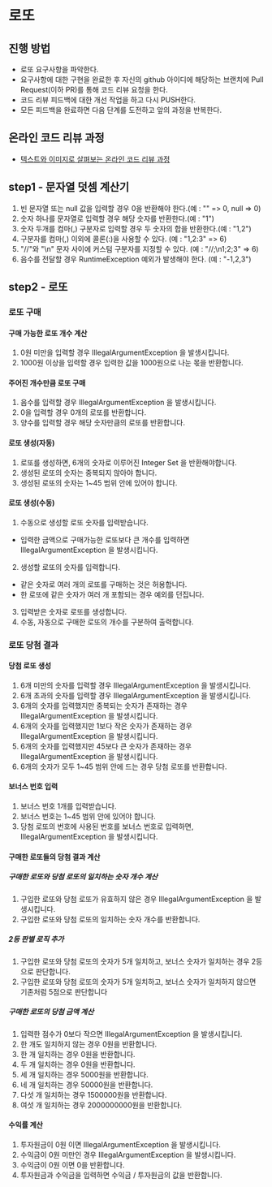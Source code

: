 # 로또
## 진행 방법
* 로또 요구사항을 파악한다.
* 요구사항에 대한 구현을 완료한 후 자신의 github 아이디에 해당하는 브랜치에 Pull Request(이하 PR)를 통해 코드 리뷰 요청을 한다.
* 코드 리뷰 피드백에 대한 개선 작업을 하고 다시 PUSH한다.
* 모든 피드백을 완료하면 다음 단계를 도전하고 앞의 과정을 반복한다.

## 온라인 코드 리뷰 과정
* [텍스트와 이미지로 살펴보는 온라인 코드 리뷰 과정](https://github.com/next-step/nextstep-docs/tree/master/codereview)

## step1 - 문자열 덧셈 계산기
1. 빈 문자열 또는 null 값을 입력할 경우 0을 반환해야 한다.(예 : "" => 0, null => 0)
2. 숫자 하나를 문자열로 입력할 경우 해당 숫자를 반환한다.(예 : "1")
3. 숫자 두개를 컴마(,) 구분자로 입력할 경우 두 숫자의 합을 반환한다.(예 : "1,2")
4. 구분자를 컴마(,) 이외에 콜론(:)을 사용할 수 있다. (예 : "1,2:3" => 6)
5. "//"와 "\n" 문자 사이에 커스텀 구분자를 지정할 수 있다. (예 : "//;\n1;2;3" => 6)
6. 음수를 전달할 경우 RuntimeException 예외가 발생해야 한다. (예 : "-1,2,3")

## step2 - 로또

### 로또 구매
#### 구매 가능한 로또 개수 계산
1. 0원 미만을 입력할 경우 IllegalArgumentException 을 발생시킵니다. 
2. 1000원 이상을 입력할 경우 입력한 값을 1000원으로 나눈 몫을 반환합니다.
#### 주어진 개수만큼 로또 구매
1. 음수를 입력할 경우 IllegalArgumentException 을 발생시킵니다.
2. 0을 입력할 경우 0개의 로또를 반환합니다.
3. 양수를 입력할 경우 해당 숫자만큼의 로또를 반환합니다.
#### 로또 생성(자동)
1. 로또를 생성하면, 6개의 숫자로 이루어진 Integer Set 을 반환해야합니다.
2. 생성된 로또의 숫자는 중복되지 않아야 합니다.
3. 생성된 로또의 숫자는 1~45 범위 안에 있어야 합니다.
#### 로또 생성(수동)
1. 수동으로 생성할 로또 숫자를 입력받습니다. 
  - 입력한 금액으로 구매가능한 로또보다 큰 개수를 입력하면 IllegalArgumentException 을 발생시킵니다. 
2. 생성할 로또의 숫자를 입력합니다. 
  - 같은 숫자로 여러 개의 로또를 구매하는 것은 허용합니다. 
  - 한 로또에 같은 숫자가 여러 개 포함되는 경우 예외를 던집니다.
3. 입력받은 숫자로 로또를 생성합니다.   
4. 수동, 자동으로 구매한 로또의 개수를 구분하여 출력합니다. 

### 로또 당첨 결과
#### 당첨 로또 생성
1. 6개 미만의 숫자를 입력할 경우 IllegalArgumentException 을 발생시킵니다.
2. 6개 초과의 숫자를 입력할 경우 IllegalArgumentException 을 발생시킵니다.
3. 6개의 숫자를 입력했지만 중복되는 숫자가 존재하는 경우 IllegalArgumentException 을 발생시킵니다. 
4. 6개의 숫자를 입력했지만 1보다 작은 숫자가 존재하는 경우 IllegalArgumentException 을 발생시킵니다.
5. 6개의 숫자를 입력했지만 45보다 큰 숫자가 존재하는 경우 IllegalArgumentException 을 발생시킵니다.
6. 6개의 숫자가 모두 1~45 범위 안에 드는 경우 당첨 로또를 반환합니다.
#### 보너스 번호 입력
1. 보너스 번호 1개를 입력받습니다. 
2. 보너스 번호는 1~45 범위 안에 있어야 합니다. 
3. 당첨 로또의 번호에 사용된 번호를 보너스 번호로 입력하면, IllegalArgumentException 을 발생시킵니다.  
#### 구매한 로또들의 당첨 결과 계산
##### 구매한 로또와 당첨 로또의 일치하는 숫자 개수 계산
1. 구입한 로또와 당첨 로또가 유효하지 않은 경우 IllegalArgumentException 을 발생시킵니다.
2. 구입한 로또와 당첨 로또의 일치하는 숫자 개수를 반환합니다. 
##### 2등 판별 로직 추가
1. 구입한 로또와 당첨 로또의 숫자가 5개 일치하고, 보너스 숫자가 일치하는 경우 2등으로 판단합니다.
2. 구입한 로또와 당첨 로또의 숫자가 5개 일치하고, 보너스 숫자가 일치하지 않으면 기존처럼 5점으로 판단합니다
##### 구매한 로또의 당첨 금액 계산
1. 입력한 점수가 0보다 작으면 IllegalArgumentException 을 발생시킵니다.
2. 한 개도 일치하지 않는 경우 0원을 반환합니다.
3. 한 개 일치하는 경우 0원을 반환합니다.
4. 두 개 일치하는 경우 0원을 반환합니다.
5. 세 개 일치하는 경우 5000원을 반환합니다.
6. 네 개 일치하는 경우 50000원을 반환합니다.
7. 다섯 개 일치하는 경우 1500000원을 반환합니다.
8. 여섯 개 일치하는 경우 2000000000원을 반환합니다.
#### 수익률 계산
1. 투자원금이 0원 이면 IllegalArgumentException 을 발생시킵니다.
2. 수익금이 0원 미만인 경우 IllegalArgumentException 을 발생시킵니다. 
3. 수익금이 0원 이면 0을 반환합니다.
4. 투자원금과 수익금을 입력하면 수익금 / 투자원금의 값을 반환합니다.
